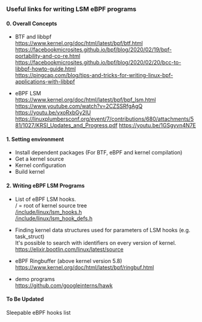### Useful links for writing LSM eBPF programs 

#### 0. Overall Concepts
- BTF and libbpf   
<https://www.kernel.org/doc/html/latest/bpf/btf.html>  
<https://facebookmicrosites.github.io/bpf/blog/2020/02/19/bpf-portability-and-co-re.html>  
<https://facebookmicrosites.github.io/bpf/blog/2020/02/20/bcc-to-libbpf-howto-guide.html>  
<https://pingcap.com/blog/tips-and-tricks-for-writing-linux-bpf-applications-with-libbpf>

- eBPF LSM  
<https://www.kernel.org/doc/html/latest/bpf/bpf_lsm.html>  
<https://www.youtube.com/watch?v=2CZSSRfgAgQ>
<https://youtu.be/vxoRxbGy2IU>
<https://linuxplumbersconf.org/event/7/contributions/680/attachments/581/1027/KRSI_Updates_and_Progress.pdf>
<https://youtu.be/1GSgyvn4N7E>


#### 1. Setting environment
- Install dependent packages (For BTF, eBPF and kernel compilation)
- Get a kernel source
- Kernel configuration
- Build kernel

#### 2. Writing eBPF LSM Programs

- List of eBPF LSM hooks.  
/ = root of kernel source tree  
[/include/linux/lsm_hooks.h](https://elixir.bootlin.com/linux/latest/source/include/linux/lsm_hooks.h)  
[/include/linux/lsm_hook_defs.h](https://elixir.bootlin.com/linux/latest/source/include/linux/lsm_hook_defs.h)  

- Finding kernel data structures used for parameters of LSM hooks (e.g. task_struct)  
It's possible to search with identifiers on every version of kernel.  
<https://elixir.bootlin.com/linux/latest/source>

- eBPF Ringbuffer (above kernel version 5.8)  
<https://www.kernel.org/doc/html/latest/bpf/ringbuf.html>

- demo programs  
https://github.com/googleinterns/hawk


#### To Be Updated
Sleepable eBPF hooks list
